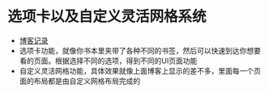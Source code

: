 # 选项卡以及自定义灵活网格系统

- [博客记录](https://blog.csdn.net/weixin_45029839/article/details/120215883)
- 选项卡功能，就像你书本里夹带了各种不同的书签，然后可以快速到达你想要看的页面。根据选择不同的选项，得到不同的UI页面功能
- 自定义灵活网格功能，具体效果就像上面博客上显示的差不多，里面每一个页面的布局都是由自定义网格布局完成的

